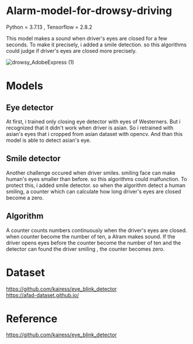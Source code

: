 # Alarm-model-for-drowsy-driving

Python = 3.7.13 , Tensorflow = 2.8.2

This model makes a sound when driver's eyes are closed for a few seconds. To make it precisely, i added a smile detection. so this algorithms could judge if driver's eyes are closed more precisely.

![drowsy_AdobeExpress (1)](https://user-images.githubusercontent.com/93965016/180709045-3df84649-b35e-4fb1-b203-1a9c7f0ce8e6.gif)


# Models

## Eye detector
At first, i trained only closing eye detector with eyes of Westerners. But i recognized that it didn't work when driver is asian. So i retrained with asian's eyes that i cropped from asian dataset with opencv. And than this model is able to detect asian's eye.

## Smile detector
Another challenge occured when driver smiles. smiling face can make human's eyes smaller than before. so this algorithms could malfunction. To protect this, i added smile detector. so when the algorithm detect a human smiling, a counter which can calculate how long driver's eyes are closed become a zero.

## Algorithm
A counter counts numbers continuously when the driver's eyes are closed. when counter become the number of ten, a Alram makes sound. If the driver opens eyes before the counter become the number of ten and the detector can found the driver smiling , the counter becomes zero.  

# Dataset

https://github.com/kairess/eye_blink_detector <br>
https://afad-dataset.github.io/ <br>

# Reference
https://github.com/kairess/eye_blink_detector
